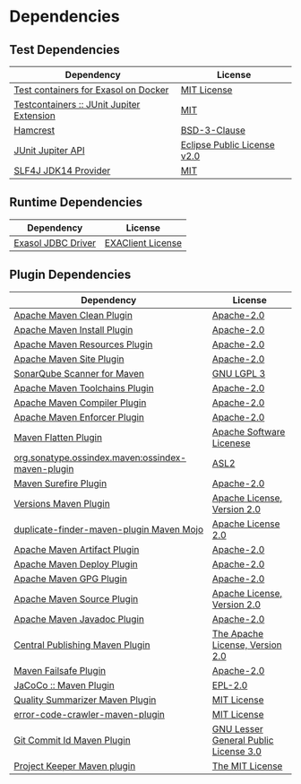 <!-- @formatter:off -->
# Dependencies

## Test Dependencies

| Dependency                                     | License                          |
| ---------------------------------------------- | -------------------------------- |
| [Test containers for Exasol on Docker][0]      | [MIT License][1]                 |
| [Testcontainers :: JUnit Jupiter Extension][2] | [MIT][3]                         |
| [Hamcrest][4]                                  | [BSD-3-Clause][5]                |
| [JUnit Jupiter API][6]                         | [Eclipse Public License v2.0][7] |
| [SLF4J JDK14 Provider][8]                      | [MIT][9]                         |

## Runtime Dependencies

| Dependency               | License                 |
| ------------------------ | ----------------------- |
| [Exasol JDBC Driver][10] | [EXAClient License][11] |

## Plugin Dependencies

| Dependency                                              | License                                     |
| ------------------------------------------------------- | ------------------------------------------- |
| [Apache Maven Clean Plugin][12]                         | [Apache-2.0][13]                            |
| [Apache Maven Install Plugin][14]                       | [Apache-2.0][13]                            |
| [Apache Maven Resources Plugin][15]                     | [Apache-2.0][13]                            |
| [Apache Maven Site Plugin][16]                          | [Apache-2.0][13]                            |
| [SonarQube Scanner for Maven][17]                       | [GNU LGPL 3][18]                            |
| [Apache Maven Toolchains Plugin][19]                    | [Apache-2.0][13]                            |
| [Apache Maven Compiler Plugin][20]                      | [Apache-2.0][13]                            |
| [Apache Maven Enforcer Plugin][21]                      | [Apache-2.0][13]                            |
| [Maven Flatten Plugin][22]                              | [Apache Software Licenese][13]              |
| [org.sonatype.ossindex.maven:ossindex-maven-plugin][23] | [ASL2][24]                                  |
| [Maven Surefire Plugin][25]                             | [Apache-2.0][13]                            |
| [Versions Maven Plugin][26]                             | [Apache License, Version 2.0][13]           |
| [duplicate-finder-maven-plugin Maven Mojo][27]          | [Apache License 2.0][28]                    |
| [Apache Maven Artifact Plugin][29]                      | [Apache-2.0][13]                            |
| [Apache Maven Deploy Plugin][30]                        | [Apache-2.0][13]                            |
| [Apache Maven GPG Plugin][31]                           | [Apache-2.0][13]                            |
| [Apache Maven Source Plugin][32]                        | [Apache License, Version 2.0][13]           |
| [Apache Maven Javadoc Plugin][33]                       | [Apache-2.0][13]                            |
| [Central Publishing Maven Plugin][34]                   | [The Apache License, Version 2.0][13]       |
| [Maven Failsafe Plugin][35]                             | [Apache-2.0][13]                            |
| [JaCoCo :: Maven Plugin][36]                            | [EPL-2.0][37]                               |
| [Quality Summarizer Maven Plugin][38]                   | [MIT License][39]                           |
| [error-code-crawler-maven-plugin][40]                   | [MIT License][41]                           |
| [Git Commit Id Maven Plugin][42]                        | [GNU Lesser General Public License 3.0][43] |
| [Project Keeper Maven plugin][44]                       | [The MIT License][45]                       |

[0]: https://github.com/exasol/exasol-testcontainers/
[1]: https://github.com/exasol/exasol-testcontainers/blob/main/LICENSE
[2]: https://java.testcontainers.org
[3]: http://opensource.org/licenses/MIT
[4]: http://hamcrest.org/JavaHamcrest/
[5]: https://raw.githubusercontent.com/hamcrest/JavaHamcrest/master/LICENSE
[6]: https://junit.org/junit5/
[7]: https://www.eclipse.org/legal/epl-v20.html
[8]: http://www.slf4j.org
[9]: https://opensource.org/license/mit
[10]: http://www.exasol.com/
[11]: https://repo1.maven.org/maven2/com/exasol/exasol-jdbc/25.2.3/exasol-jdbc-25.2.3-license.txt
[12]: https://maven.apache.org/plugins/maven-clean-plugin/
[13]: https://www.apache.org/licenses/LICENSE-2.0.txt
[14]: https://maven.apache.org/plugins/maven-install-plugin/
[15]: https://maven.apache.org/plugins/maven-resources-plugin/
[16]: https://maven.apache.org/plugins/maven-site-plugin/
[17]: http://docs.sonarqube.org/display/PLUG/Plugin+Library/sonar-scanner-maven/sonar-maven-plugin
[18]: http://www.gnu.org/licenses/lgpl.txt
[19]: https://maven.apache.org/plugins/maven-toolchains-plugin/
[20]: https://maven.apache.org/plugins/maven-compiler-plugin/
[21]: https://maven.apache.org/enforcer/maven-enforcer-plugin/
[22]: https://www.mojohaus.org/flatten-maven-plugin/
[23]: https://sonatype.github.io/ossindex-maven/maven-plugin/
[24]: http://www.apache.org/licenses/LICENSE-2.0.txt
[25]: https://maven.apache.org/surefire/maven-surefire-plugin/
[26]: https://www.mojohaus.org/versions/versions-maven-plugin/
[27]: https://basepom.github.io/duplicate-finder-maven-plugin
[28]: http://www.apache.org/licenses/LICENSE-2.0.html
[29]: https://maven.apache.org/plugins/maven-artifact-plugin/
[30]: https://maven.apache.org/plugins/maven-deploy-plugin/
[31]: https://maven.apache.org/plugins/maven-gpg-plugin/
[32]: https://maven.apache.org/plugins/maven-source-plugin/
[33]: https://maven.apache.org/plugins/maven-javadoc-plugin/
[34]: https://central.sonatype.org
[35]: https://maven.apache.org/surefire/maven-failsafe-plugin/
[36]: https://www.jacoco.org/jacoco/trunk/doc/maven.html
[37]: https://www.eclipse.org/legal/epl-2.0/
[38]: https://github.com/exasol/quality-summarizer-maven-plugin/
[39]: https://github.com/exasol/quality-summarizer-maven-plugin/blob/main/LICENSE
[40]: https://github.com/exasol/error-code-crawler-maven-plugin/
[41]: https://github.com/exasol/error-code-crawler-maven-plugin/blob/main/LICENSE
[42]: https://github.com/git-commit-id/git-commit-id-maven-plugin
[43]: http://www.gnu.org/licenses/lgpl-3.0.txt
[44]: https://github.com/exasol/project-keeper/
[45]: https://github.com/exasol/project-keeper/blob/main/LICENSE
